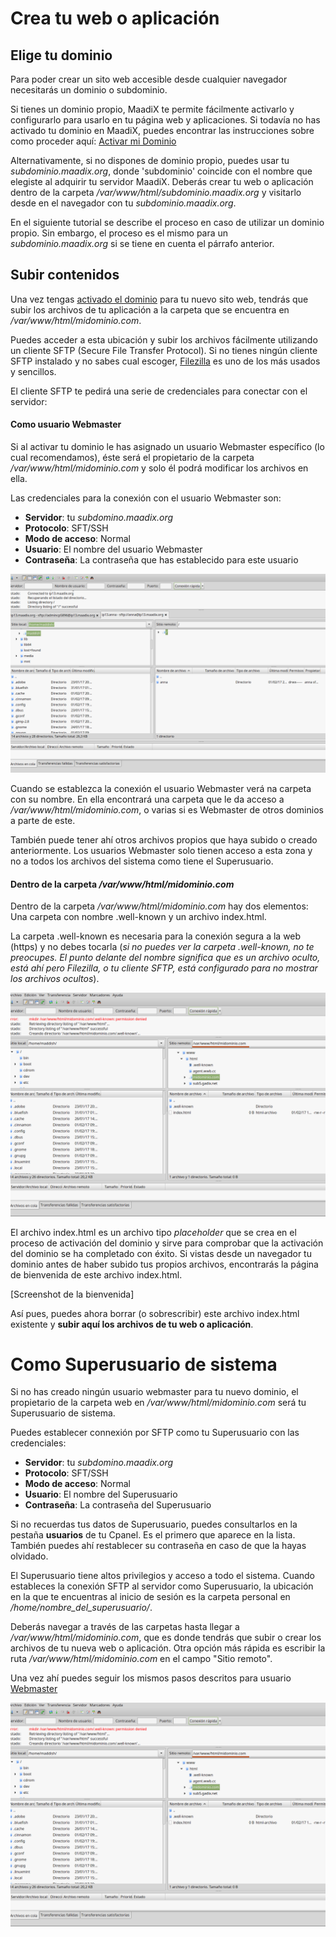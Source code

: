 # Crea tu web o aplicación

## Elige tu dominio

Para poder crear un sito web accesible desde cualquier navegador necesitarás un dominio o subdominio. 

Si tienes un dominio propio, MaadiX te permite fácilmente activarlo y configurarlo para usarlo en tu página web y aplicaciones. Si todavía no has activado tu dominio en MaadiX, puedes encontrar las instrucciones sobre como proceder aquí: [Activar mi Dominio](dominios.md)

Alternativamente, si no dispones de dominio propio, puedes usar tu *subdominio.maadix.org*, donde 'subdominio' coincide con el nombre que elegiste al adquirir tu servidor MaadiX. Deberás crear tu web o aplicación dentro de la carpeta */var/www/html/subdominio.maadix.org* y visitarlo desde en el navegador con tu *subdominio.maadix.org*.

En el siguiente tutorial se describe el proceso en caso de utilizar un dominio propio. Sin embargo, el proceso es el mismo para un *subdominio.maadix.org* si se tiene en cuenta el párrafo anterior.

## Subir contenidos

Una vez tengas [activado el dominio](dominios.md) para tu nuevo sito web, tendrás que subir los archivos de tu aplicación a la carpeta que se encuentra en */var/www/html/midominio.com*.   

Puedes acceder a esta ubicación y subir los archivos fácilmente utilizando un cliente SFTP (Secure File Transfer Protocol). Si no tienes ningún cliente SFTP instalado y no sabes cual escoger, [Filezilla](https://filezilla-project.org/) es uno de los más usados y sencillos.

El cliente SFTP te pedirá una serie de credenciales para conectar con el servidor:

#### Como usuario Webmaster  

Si al activar tu dominio le has asignado un usuario Webmaster específico (lo cual recomendamos), éste será el propietario de la carpeta */var/www/html/midominio.com* y solo él podrá modificar los archivos en ella.

Las credenciales para la conexión con el usuario Webmaster son:

* **Servidor**: tu *subdomino.maadix.org*
* **Protocolo**: SFT/SSH  
* **Modo de acceso**: Normal  
* **Usuario**: El nombre del usuario Webmaster
* **Contraseña**: La contraseña que has establecido para este usuario

![Screenshot](img/sftp-anna.png)

Cuando se establezca la conexión el usuario Webmaster verá na carpeta con su nombre. En ella encontrará una carpeta que le da acceso a */var/www/html/midominio.com*, o varias si es Webmaster de otros dominios a parte de este.

También puede tener ahí otros archivos propios que haya subido o creado anteriormente. Los usuarios Webmaster solo tienen acceso a esta zona y no a todos los archivos del sistema como tiene el Superusuario. 

<a id="domain-folder"></a>
#### Dentro de la carpeta */var/www/html/midominio.com* 

Dentro de la carpeta */var/www/html/midominio.com* hay dos elementos: Una carpeta con nombre .well-known y un archivo index.html.  

La carpeta .well-known es necesaria para la conexión segura a la web (https) y no debes tocarla (*si no puedes ver la carpeta .well-known, no te preocupes. El punto delante del nombre significa que es un archivo oculto, está ahí pero Filezilla, o tu cliente SFTP, está configurado para no mostrar los archivos ocultos*).  

![Screenshot](img/sftp-midominio.png)

El archivo index.html es un archivo tipo *placeholder* que se crea en el proceso de activación del dominio y sirve para comprobar que la activación del dominio se ha completado con éxito. Si vistas desde un navegador tu dominio antes de haber subido tus propios archivos, encontrarás la página de bienvenida de este archivo index.html.  

[Screenshot de la bienvenida]

Así pues, puedes ahora borrar (o sobrescribir) este archivo index.html existente y **subir aquí los archivos de tu web o aplicación**. 

# Como Superusuario de sistema 

Si no has creado ningún usuario webmaster para tu nuevo dominio, el propietario de la carpeta web en */var/www/html/midominio.com* será tu Superusuario de sistema.

Puedes establecer connexión por SFTP como tu Superusuario con las credenciales:

* **Servidor**: tu *subdomino.maadix.org*
* **Protocolo**: SFT/SSH  
* **Modo de acceso**: Normal  
* **Usuario**: El nombre del Superusuario
* **Contraseña**: La contraseña del Superusuario

Si no recuerdas tus datos de Superusuario, puedes consultarlos en la pestaña **usuarios** de tu Cpanel. Es el primero que aparece en la lista. También puedes ahí restablecer su contraseña en caso de que la hayas olvidado.

El Superusuario tiene altos  privilegios y acceso a todo el sistema. Cuando estableces la conexión SFTP al servidor como Superusuario, la ubicación en la que te encuentras al inicio de sesión es la carpeta personal en */home/nombre_del_superusuario/*.

Deberás navegar a través de las carpetas hasta llegar a */var/www/html/midominio.com*, que es donde tendrás que subir o crear los archivos de tu nueva web o aplicación. Otra opción más rápida es escribir la ruta */var/www/html/midominio.com* en el campo "Sitio remoto".


Una vez ahí puedes seguir los mismos pasos descritos para usuario [Webmaster](#domain-folder)

![Screenshot](img/sftp-midominio.png)

